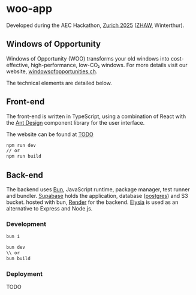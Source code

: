 # woo-app

Developed during the AEC Hackathon, [Zurich 2025](https://opensource.construction/events/aec-hackathon-zurich-2025/) ([ZHAW](https://www.zhaw.ch/de/archbau), Winterthur).

## Windows of Opportunity

Windows of Opportunity (WOO) transforms your old windows into cost-effective, high-performance, low-CO₂ windows. For more details visit our website, [windowsofopportunities.ch](https://windowsofopportunities.ch/).

The technical elements are detailed below.

## Front-end

The front-end is written in TypeScript, using a combination of React with the  [Ant Design](https://ant.design/) component library for the user interface.

The website can be found at [TODO]()

``` sh
npm run dev
// or
npm run build
```

## Back-end

The backend uses [Bun](https://bun.sh/), JavaScript runtime, package manager, test runner and bundler. [Supabase](https://supabase.com/) holds the application, database ([postgres](https://www.postgresql.org/docs/current/index.html)) and S3 bucket. hosted with bun, [Render](https://render.com/) for the backend. [Elysia](https://elysiajs.com/) is used as an alternative to Express and Node.js.

### Development

``` sh
bun i

bun dev
\\ or
bun build
```

### Deployment

TODO